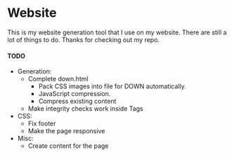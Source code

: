 # Website
This is my website generation tool that I use on my website. There are still a lot of things to do. Thanks for checking out my repo.

#### TODO
 - Generation:
   - Complete down.html
     - Pack CSS images into file for DOWN automatically.
     - JavaScript compression. 
     - Compress existing content
   - Make integrity checks work inside Tags
 - CSS:
   - Fix footer
   - Make the page responsive
 - Misc:
   - Create content for the page
 